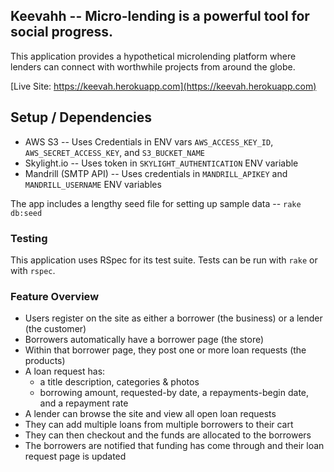 
## Keevahh -- Micro-lending is a powerful tool for social progress.

This application provides a hypothetical microlending platform where lenders
can connect with worthwhile projects from around the globe.

[Live Site: https://keevah.herokuapp.com](https://keevah.herokuapp.com)

## Setup / Dependencies

* AWS S3 -- Uses Credentials in ENV vars `AWS_ACCESS_KEY_ID`, `AWS_SECRET_ACCESS_KEY`, and `S3_BUCKET_NAME`
* Skylight.io -- Uses token in `SKYLIGHT_AUTHENTICATION` ENV variable
* Mandrill (SMTP API) -- Uses credentials in `MANDRILL_APIKEY` and `MANDRILL_USERNAME` ENV variables

The app includes a lengthy seed file for setting up sample data -- `rake db:seed`

### Testing

This application uses RSpec for its test suite. Tests can be run with `rake` or with `rspec`.

### Feature Overview

* Users register on the site as either a borrower (the business) or a lender (the customer)
* Borrowers automatically have a borrower page (the store)
* Within that borrower page, they post one or more loan requests (the products)
* A loan request has:
  * a title description, categories & photos
  * borrowing amount, requested-by date, a repayments-begin date, and a repayment rate
* A lender can browse the site and view all open loan requests
* They can add multiple loans from multiple borrowers to their cart
* They can then checkout and the funds are allocated to the borrowers
* The borrowers are notified that funding has come through and their loan request page is updated
